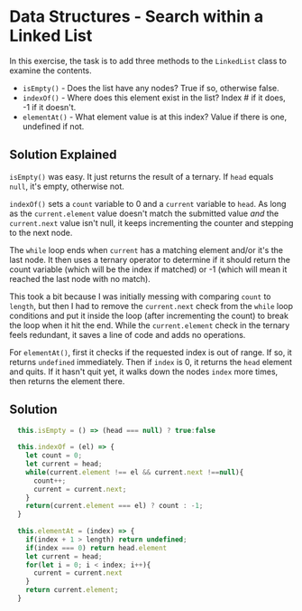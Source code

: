 # Data Structures - Search within a Linked List

In this exercise, the task is to add three methods to the `LinkedList` class to examine the contents.
 - `isEmpty()` - Does the list have any nodes? True if so, otherwise false.
 - `indexOf()` - Where does this element exist in the list? Index # if it does, -1 if it doesn't.
 - `elementAt()` - What element value is at this index? Value if there is one, undefined if not.

## Solution Explained
`isEmpty()` was easy. It just returns the result of a ternary. If `head` equals `null`, it's empty, otherwise not.

`indexOf()` sets a `count` variable to 0 and a `current` variable to `head`. As long as the `current.element` value doesn't match the submitted value *and* the `current.next` value isn't null, it keeps incrementing the counter and stepping to the next node.

The `while` loop ends when `current` has a matching element and/or it's the last node. It then uses a ternary operator to determine if it should return the count variable (which will be the index if matched) or -1 (which will mean it reached the last node with no match). 

This took a bit because I was initially messing with comparing `count` to `length`, but then I had to remove the `current.next` check from the `while` loop conditions and put it inside the loop (after incrementing the count) to break the loop when it hit the end. While the `current.element` check in the ternary feels redundant, it saves a line of code and adds no operations.

For `elementAt()`, first it checks if the requested index is out of range. If so, it returns `undefined` immediately. Then if `index` is 0, it returns the `head` element and quits. If it hasn't quit yet, it walks down the nodes `index` more times, then returns the element there.

## Solution
```javascript
  this.isEmpty = () => (head === null) ? true:false
  
  this.indexOf = (el) => {
    let count = 0;
    let current = head;
    while(current.element !== el && current.next !==null){
      count++;
      current = current.next;
    }
    return(current.element === el) ? count : -1;
  }
  
  this.elementAt = (index) => {
    if(index + 1 > length) return undefined;
    if(index === 0) return head.element
    let current = head;
    for(let i = 0; i < index; i++){
      current = current.next
    }
    return current.element;
  }